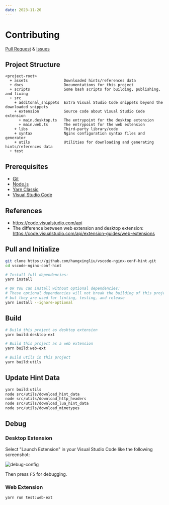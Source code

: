 ```yaml
---
date: 2023-11-20
---
```

# Contributing

[Pull Request][pr] & [Issues][issues]

## Project Structure

```
<project-root>
  + assets                Downloaded hints/references data
  + docs                  Documentations for this project
  + scripts               Some bash scripts for building, publishing, and fixing 
  + src
    + additonal_snippets  Extra Visual Studio Code snippets beyond the downloaded snippets
	+ extension           Source code about Visual Studio Code extension
	  + main.desktop.ts   The entrypoint for the desktop extension
	  + main.web.ts       The entrypoint for the web extension
	+ libs                Third-party library/code
	+ syntax              Nginx configuration syntax files and generator
	+ utils               Utilities for downloading and generating hints/references data
  + test
```


## Prerequisites

- [Git](https://git-scm.com/)
- [Node.js](https://nodejs.org/en/)
- [Yarn Classic](https://classic.yarnpkg.com/en/)
- [Visual Studio Code](https://code.visualstudio.com/)

## References

- <https://code.visualstudio.com/api>
- The difference between web extension and desktop extension: <https://code.visualstudio.com/api/extension-guides/web-extensions>

## Pull and Initialize

``` bash
git clone https://github.com/hangxingliu/vscode-nginx-conf-hint.git
cd vscode-nginx-conf-hint

# Install full dependencies:
yarn install

# OR You can install without optional dependencies:
# These optional dependencies will not break the building of this project, 
# but they are used for linting, testing, and release
yarn install --ignore-optional
```

## Build

``` bash
# Build this project as desktop extension
yarn build:desktop-ext

# Build this project as a web extension
yarn build:web-ext

# Build utils in this project
yarn build:utils
```

## Update Hint Data

``` bash
yarn build:utils
node src/utils/download_hint_data
node src/utils/download_http_headers
node src/utils/download_lua_hint_data
node src/utils/download_mimetypes
```

## Debug

### Desktop Extension 

Select "Launch Extension" in your Visual Studio Code like the following screenshot:

![debug-config](./images/debug-config.jpg)

Then press <kbd>F5</kbd> for debugging.

### Web Extension

``` bash
yarn run test:web-ext 
```


[issues]: https://github.com/ahmadalli/vscode-nginx-conf/issues
[pr]: https://github.com/ahmadalli/vscode-nginx-conf/pulls
